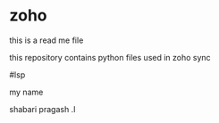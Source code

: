 # zoho

this is a read me file

this repository contains python files used in zoho sync

#lsp

my name

shabari pragash .l
